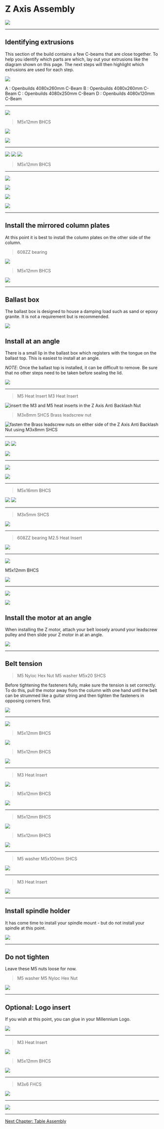 # Z Axis Assembly

![](../img/z_axis_assembly/z_axis_assembly.png)

---

## Identifying extrusions

This section of the build contains a few C-beams that are close together. To help you identify which parts are which, lay out your extrusions like the diagram shown on this page. The next steps will then highlight which extrusions are used for each step.

![](../img/z_axis_assembly/y_axis_step_42.png)

A : Openbuilds 4080x260mm C-Beam
B : Openbuilds 4080x260mm C-Beam
C : Openbuilds 4080x250mm C-Beam
D : Openbuilds 4080x120mm C-Beam

---

![](../img/z_axis_assembly/y_axis_step_43.png)

> M5x12mm BHCS

![](../img/z_axis_assembly/y_axis_step_46.png)

![](../img/z_axis_assembly/y_axis_step_47.png)

---

![](../img/z_axis_assembly/y_axis_step_45.png)
![](../img/z_axis_assembly/y_axis_step_48.png)
![](../img/z_axis_assembly/y_axis_step_49.png)

> M5x12mm BHCS

---

![](../img/z_axis_assembly/y_axis_step_44.png)

![](../img/z_axis_assembly/y_axis_step_50.png)

<!-- TODO do a composite image showing the zoom in -->

![](../img/z_axis_assembly/y_axis_step_51.png)

![](../img/z_axis_assembly/y_axis_step_52.png)

---

## Install the mirrored column plates

At this point it is best to install the column plates on the other side of the column.

> 608ZZ bearing

![](../img/z_axis_assembly/y_axis_step_53.png)

> M5x12mm BHCS

![](../img/z_axis_assembly/y_axis_step_54.png)

---

## Ballast box

The ballast box is designed to house a damping load such as sand or epoxy granite. It is not a requirement but is recommended.

![](../img/z_axis_assembly/y_axis_step_56.png)

## Install at an angle

There is a small lip in the ballast box which registers with the tongue on the ballast top. This is easiest to install at an angle.

_NOTE_: Once the ballast top is installed, it can be difficult to remove. Be sure that no other steps need to be taken before sealing the lid.

![](../img/z_axis_assembly/y_axis_step_57.png)

---

> M5 Heat Insert
> M3 Heat Insert

<!-- This image is reused from the y axis assembly on purpose -->
![insert the M3 and M5 heat inserts in the Z Axis Anti Backlash Nut](../img/y_axis_assembly/y_axis_step_5.png)

> M3x8mm SHCS
> Brass leadscrew nut

<!-- This image is reused from the y axis assembly on purpose -->
![fasten the Brass leadscrew nuts on either side of the Z Axis Anti Backlash Nut using M3x8mm SHCS](../img/y_axis_assembly/y_axis_step_6.png)

---

![](../img/z_axis_assembly/y_axis_step_58.png)
![](../img/z_axis_assembly/y_axis_step_59.png)

<!-- TODO do a composite showing the zoom -->
![](../img/z_axis_assembly/y_axis_step_60.png)

---

![](../img/z_axis_assembly/y_axis_step_60_1.png)

![](../img/z_axis_assembly/y_axis_step_61.png)

---

> M5x16mm BHCS

![](../img/z_axis_assembly/y_axis_step_62.png)
![](../img/z_axis_assembly/y_axis_step_63.png)

---

> M3x5mm SHCS

![](../img/z_axis_assembly/y_axis_step_64.png)

---

> 608ZZ bearing
> M2.5 Heat Insert

![](../img/z_axis_assembly/y_axis_step_65.png)

---

![](../img/z_axis_assembly/y_axis_step_66.png)

M5x12mm BHCS

![](../img/z_axis_assembly/y_axis_step_67.png)

---

![](../img/z_axis_assembly/y_axis_step_68.png)

![](../img/z_axis_assembly/y_axis_step_69.png)

## Install the motor at an angle

When installing the Z motor, attach your belt loosely around your leadscrew pulley and then slide your Z motor in at an angle.

![](../img/z_axis_assembly/y_axis_step_70.png)

---

## Belt tension

> M5 Nyloc Hex Nut
> M5 washer
> M5x20 SHCS

Before tightening the fasteners fully, make sure the tension is set correctly. To do this, pull the motor away from the column with one hand until the belt can be strummed like a guitar string and then tighten the fasteners in opposing corners first.

![](../img/z_axis_assembly/y_axis_step_71.png)

---

![](../img/z_axis_assembly/y_axis_step_72.png)

> M5x12mm BHCS

![](../img/z_axis_assembly/y_axis_step_73.png)

> M5x12mm BHCS

![](../img/z_axis_assembly/y_axis_step_74.png)

---

> M3 Heat Insert

![](../img/z_axis_assembly/y_axis_step_75_1.png)

> M5x12mm BHCS

![](../img/z_axis_assembly/y_axis_step_75.png)
<!-- TODO: FIX THIS IMAGE, IT DOES NOT EXIST -->

---

> M5x12mm BHCS

![](../img/z_axis_assembly/y_axis_step_76.png)

> M5x12mm BHCS

![](../img/y_axis_assembly/y_axis_step_77.png)

---

> M5 washer
> M5x100mm SHCS

![](../img/z_axis_assembly/y_axis_step_79.png)

---

> M3 Heat Insert

![](../img/z_axis_assembly/y_axis_step_78.png)

---

## Install spindle holder

It has come time to install your spindle mount - but do not install your spindle at this point.

![](../img/z_axis_assembly/y_axis_step_80.png)

---

## Do not tighten

Leave these M5 nuts loose for now.

> M5 washer
> M5 Nyloc Hex Nut

![](../img/z_axis_assembly/y_axis_step_81.png)

---

## Optional: Logo insert

If you wish at this point, you can glue in your Millennium Logo.

![](../img/z_axis_assembly/y_axis_step_83.png)

---

> M3 Heat Insert

![](../img/z_axis_assembly/y_axis_step_83_1.png)

> M5x12mm BHCS

![](../img/z_axis_assembly/y_axis_step_84.png)

---

> M3x6 FHCS

![](../img/z_axis_assembly/y_axis_step_85.png)

---

![](../img/z_axis_assembly/y_axis_step_86.png)

---

[Next Chapter: Table Assembly](./table_assembly.md)
